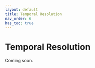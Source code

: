 ```yaml
---
layout: default
title: Temporal Resolution
nav_order: 6
has_toc: true
---
```

# Temporal Resolution

Coming soon.
